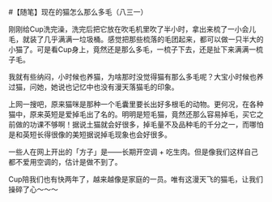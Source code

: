 #【随笔】现在的猫怎么那么多毛（八三一）

刚刚给Cup洗完澡，洗完后把它放在吹毛机里吹了半小时，拿出来梳了一小会儿毛，就装了几乎满满一垃圾桶。感觉把那些梳落的毛团起来，都可以做一只半大的小猫了。可是看Cup身上，竟然还是那么多毛，一梳子下去，还是扯下来满满一梳子毛。

我就有些纳闷，小时候也养猫，为啥那时没觉得猫有那么多毛呢？大宝小时候也养过猫，问她，她说也记忆中也没有漫天落猫毛的印象。

上网一搜吧，原来猫咪是那种一个毛囊里要长出好多根毛的动物。更何况，在各种猫中，原来英短是爱掉毛出了名的。明明是短毛猫，竟然还那么容易掉毛，买它之前做的功课不够啊！据说土猫就会好很多，掉毛量不及品种毛的千分之一，而哪怕是和英短长得很像的美短据说掉毛现象也会好很多。

一些人在网上开出的「方子」是——长期开空调 + 吃生肉。但是像我们这样自己都不爱用空调的，估计是做不到了。

Cup陪我们也有快两年了，越来越像是家庭的一员。唯有这漫天飞的猫毛，让我们操碎了心～～～